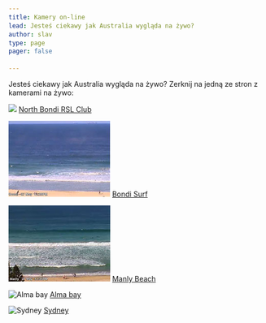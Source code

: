 ```yaml
---
title: Kamery on-line
lead: Jesteś ciekawy jak Australia wygląda na żywo?
author: slav
type: page
pager: false

---
```

Jesteś ciekawy jak Australia wygląda na żywo? Zerknij na jedną ze stron z kamerami na żywo:

![](images/2012/05/bondi2.jpg)
[North Bondi RSL Club](http://northbondirsl.com.au/beach-cam/)

![](/images/2012/05/bondi1.jpg)
[Bondi Surf](http://www.swellnet.com.au/surfcams/bondi?)

![](/images/2012/05/manly.jpg)
[Manly Beach](http://www.swellnet.com.au/surfcams/manly)
 
![Alma bay](images/2012/05/alma-bay.jpg)
[Alma bay](http://www.coastalwatch.com/camera/cameras_large.aspx?cam=130&state=QLD&camName=Alma%20Bay)

![Sydney](images/2012/05/sydney1.jpg)
[Sydney](http://www.sydney-webcam.com/index.php?nav=cam1)
